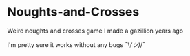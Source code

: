 # Noughts-and-Crosses
Weird noughts and crosses game I made a gazillion years ago

I'm pretty sure it works without any bugs ¯\\_(ツ)_/¯

